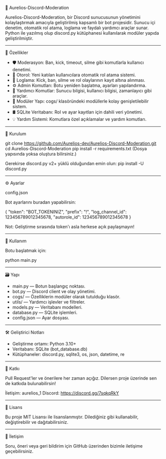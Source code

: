 
🤖 Aurelios-Discord-Moderation

Aurelios-Discord-Moderation, bir Discord sunucusunun yönetimini kolaylaştırmak amacıyla geliştirilmiş kapsamlı bir bot projesidir.
Sunucu içi denetim, otomatik rol atama, loglama ve faydalı yardımcı araçlar sunar.
Python ile yazılmış olup discord.py kütüphanesi kullanılarak modüler yapıda geliştirilmiştir.

---

🔧 Özellikler

- 🛡️ Moderasyon: Ban, kick, timeout, silme gibi komutlarla kullanıcı denetimi.
- 🧾 Otorol: Yeni katılan kullanıcılara otomatik rol atama sistemi.
- 📜 Loglama: Kick, ban, silme ve rol olaylarının kayıt altına alınması.
- ⚙️ Admin Komutları: Botu yeniden başlatma, ayarları yapılandırma.
- 🧰 Yardımcı Komutlar: Sunucu bilgisi, kullanıcı bilgisi, zamanlayıcı gibi araçlar.
- 🔌 Modüler Yapı: cogs/ klasöründeki modüllerle kolay genişletilebilir sistem.
- 🛢️ SQLite Veritabanı: Rol ve ayar kayıtları için dahili veri yönetimi.
- 💡 Yardım Sistemi: Komutlara özel açıklamalar ve yardım komutları.

---

🚀 Kurulum

git clone https://github.com/Aurelios-dev/Aurelios-Discord-Moderation.git
cd Aurelios-Discord-Moderation
pip install -r requirements.txt (Dosya yapısında yoksa oluştura bilirsiniz.)

Gerekirse discord.py v2+ yüklü olduğundan emin olun:
pip install -U discord.py

---

⚙️ Ayarlar

config.json

Bot ayarlarını buradan yapabilirsin:

{
  "token": "BOT_TOKENINIZ",
  "prefix": "!",
  "log_channel_id": 123456789012345678,
  "autorole_id": 123456789012345678
}

Not: Geliştirme sırasında token'ı asla herkese açık paylaşmayın!

---

🧠 Kullanım

Botu başlatmak için:

python main.py

---

🗃️ Yapı

- main.py — Botun başlangıç noktası.
- bot.py — Discord client ve olay yönetimi.
- cogs/ — Özelliklerin modüler olarak tutulduğu klasör.
- utils/ — Yardımcı işlevler ve filtreler.
- models.py — Veritabanı modelleri.
- database.py — SQLite işlemleri.
- config.json — Ayar dosyası.

---

🛠️ Geliştirici Notları

- Geliştirme ortamı: Python 3.10+
- Veritabanı: SQLite (bot_database.db)
- Kütüphaneler: discord.py, sqlite3, os, json, datetime, re

---

📌 Katkı

Pull Request'ler ve önerilere her zaman açığız.
Dilersen proje üzerinde sen de katkıda bulunabilirsin!

İletişim: aurelios_1
Discord: https://discord.gg/7sqkqRkY

---

📜 Lisans

Bu proje MIT Lisansı ile lisanslanmıştır.
Dilediğiniz gibi kullanabilir, değiştirebilir ve dağıtabilirsiniz.

---

💬 İletişim

Soru, öneri veya geri bildirim için GitHub üzerinden bizimle iletişime geçebilirsiniz.

